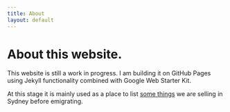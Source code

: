```yaml
---
title: About
layout: default
---
```

# About this website.

This website is still a work in progress.  I am building it on GitHub Pages using Jekyll functionality combined with Google Web Starter Kit.

At this stage it is mainly used as a place to list [some things](/for-sale) we are selling in Sydney before emigrating.
